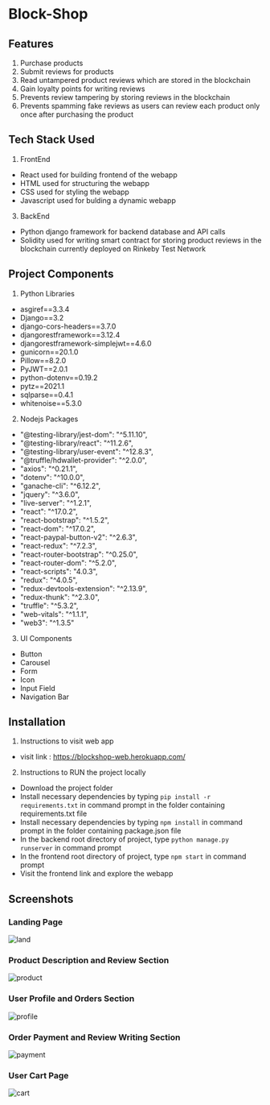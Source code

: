 # Block-Shop
## Features
1. Purchase products
2. Submit reviews for products
3. Read untampered product reviews which are stored in the blockchain
4. Gain loyalty points for writing reviews 
5. Prevents review tampering by storing reviews in the blockchain 
6. Prevents spamming fake reviews as users can review each product only once after purchasing the product
## Tech Stack Used
1. FrontEnd 
* React used for building frontend of the webapp
* HTML used for structuring the webapp
* CSS used for styling the webapp
* Javascript used for bulding a dynamic webapp
3. BackEnd
* Python django framework for backend database and API calls
* Solidity used for writing smart contract for storing product reviews in the blockchain currently deployed on Rinkeby Test Network
## Project Components
1. Python Libraries
* asgiref==3.3.4
* Django==3.2
* django-cors-headers==3.7.0
* djangorestframework==3.12.4
* djangorestframework-simplejwt==4.6.0
* gunicorn==20.1.0
* Pillow==8.2.0
* PyJWT==2.0.1
* python-dotenv==0.19.2
* pytz==2021.1
* sqlparse==0.4.1
* whitenoise==5.3.0
2. Nodejs Packages 
* "@testing-library/jest-dom": "^5.11.10",
* "@testing-library/react": "^11.2.6",
* "@testing-library/user-event": "^12.8.3",
* "@truffle/hdwallet-provider": "^2.0.0",
* "axios": "^0.21.1",
* "dotenv": "^10.0.0",
* "ganache-cli": "^6.12.2",
* "jquery": "^3.6.0",
* "live-server": "^1.2.1",
* "react": "^17.0.2",
* "react-bootstrap": "^1.5.2",
* "react-dom": "^17.0.2",
* "react-paypal-button-v2": "^2.6.3",
* "react-redux": "^7.2.3",
* "react-router-bootstrap": "^0.25.0",
* "react-router-dom": "^5.2.0",
* "react-scripts": "4.0.3",
* "redux": "^4.0.5",
* "redux-devtools-extension": "^2.13.9",
* "redux-thunk": "^2.3.0",
* "truffle": "^5.3.2",
* "web-vitals": "^1.1.1",
* "web3": "^1.3.5"
3. UI Components
* Button 
* Carousel
* Form
* Icon
* Input Field
* Navigation Bar
## Installation
1. Instructions to visit web app
* visit link : https://blockshop-web.herokuapp.com/

2. Instructions to RUN the project locally
* Download the project folder
* Install necessary dependencies by typing `pip install -r requirements.txt` in command prompt in the folder containing requirements.txt file
* Install necessary dependencies by typing `npm install` in command prompt in the folder containing package.json file
* In the backend root directory of project, type `python manage.py runserver` in command prompt
* In the frontend root directory of project, type `npm start` in command prompt
* Visit the frontend link and explore the webapp
 
## Screenshots
### Landing Page
![land](https://user-images.githubusercontent.com/73059947/148222358-15ef78df-14b1-4287-82cf-47dbaa887d0f.png)


### Product Description and Review Section 
![product](https://user-images.githubusercontent.com/73059947/148222405-7ca1180d-bd89-4b9e-9d97-8056840dc47c.png)


### User Profile and Orders Section
![profile](https://user-images.githubusercontent.com/73059947/148222479-25b0d1e7-c860-4bdc-a073-03ef06f436c2.png)


### Order Payment and Review Writing Section
![payment](https://user-images.githubusercontent.com/73059947/148222560-4fa69fcd-7135-4276-b2a0-6927953d9074.png)


### User Cart Page
![cart](https://user-images.githubusercontent.com/73059947/148222829-004ada5f-12d6-40e4-9dc8-bd6a39b6369f.png)
